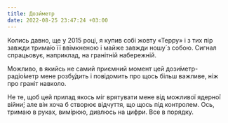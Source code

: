 ```yaml
---
title: Дози́метр
date: 2022-08-25 23:47:24 +03:00
---
```


Колись давно, ще у 2015 році, я купив собі жовту «Терру» і з тих пір завжди трима́ю її ввімкненою і майже завжди ношу́ з собою. Сигнал спрацьовує, наприклад, на гранітній набережній.

Можливо, в якийсь не самий приємний момент цей дози́метр-радіо́метр мене розбу́дить і повідомить про щось більш важливе, ніж про граніт навколо.

Не те, щоб цей прилад якось міг врятувати мене від можливої ядерної війни́; але він хоча б створює відчуття, що щось під контролем. Ось, тримаю в руках, вимі́рюю, дивлюсь на цифри. Все в порядку.
